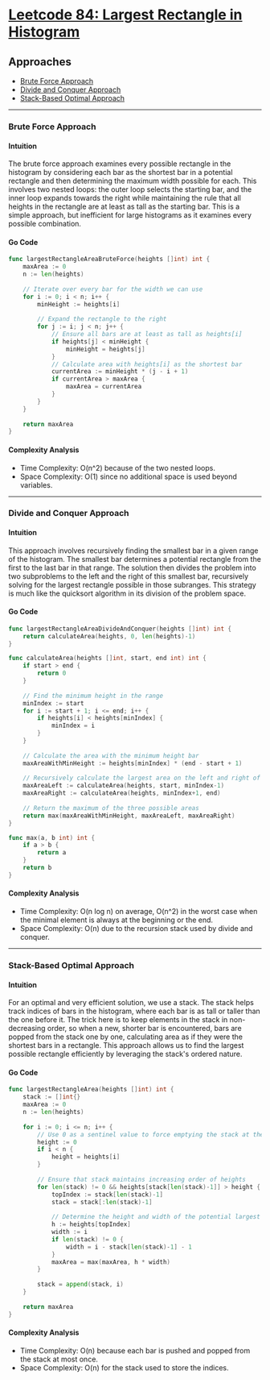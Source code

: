 # [Leetcode 84: Largest Rectangle in Histogram](https://leetcode.com/problems/largest-rectangle-in-histogram/)

## Approaches
- [Brute Force Approach](#brute-force-approach)
- [Divide and Conquer Approach](#divide-and-conquer-approach)
- [Stack-Based Optimal Approach](#stack-based-optimal-approach)

---

### Brute Force Approach

#### Intuition

The brute force approach examines every possible rectangle in the histogram by considering each bar as the shortest bar in a potential rectangle and then determining the maximum width possible for each. This involves two nested loops: the outer loop selects the starting bar, and the inner loop expands towards the right while maintaining the rule that all heights in the rectangle are at least as tall as the starting bar. This is a simple approach, but inefficient for large histograms as it examines every possible combination.

#### Go Code
```go
func largestRectangleAreaBruteForce(heights []int) int {
    maxArea := 0
    n := len(heights)
    
    // Iterate over every bar for the width we can use
    for i := 0; i < n; i++ {
        minHeight := heights[i]
        
        // Expand the rectangle to the right
        for j := i; j < n; j++ {
            // Ensure all bars are at least as tall as heights[i]
            if heights[j] < minHeight {
                minHeight = heights[j]
            }
            // Calculate area with heights[i] as the shortest bar
            currentArea := minHeight * (j - i + 1)
            if currentArea > maxArea {
                maxArea = currentArea
            }
        }
    }
    
    return maxArea
}
```

#### Complexity Analysis
- Time Complexity: O(n^2) because of the two nested loops.
- Space Complexity: O(1) since no additional space is used beyond variables.

---

### Divide and Conquer Approach

#### Intuition

This approach involves recursively finding the smallest bar in a given range of the histogram. The smallest bar determines a potential rectangle from the first to the last bar in that range. The solution then divides the problem into two subproblems to the left and the right of this smallest bar, recursively solving for the largest rectangle possible in those subranges. This strategy is much like the quicksort algorithm in its division of the problem space.

#### Go Code
```go
func largestRectangleAreaDivideAndConquer(heights []int) int {
    return calculateArea(heights, 0, len(heights)-1)
}

func calculateArea(heights []int, start, end int) int {
    if start > end {
        return 0
    }
    
    // Find the minimum height in the range
    minIndex := start
    for i := start + 1; i <= end; i++ {
        if heights[i] < heights[minIndex] {
            minIndex = i
        }
    }
    
    // Calculate the area with the minimum height bar
    maxAreaWithMinHeight := heights[minIndex] * (end - start + 1)
    
    // Recursively calculate the largest area on the left and right of the minimum height bar
    maxAreaLeft := calculateArea(heights, start, minIndex-1)
    maxAreaRight := calculateArea(heights, minIndex+1, end)
    
    // Return the maximum of the three possible areas
    return max(maxAreaWithMinHeight, maxAreaLeft, maxAreaRight)
}

func max(a, b int) int {
    if a > b {
        return a
    }
    return b
}
```

#### Complexity Analysis
- Time Complexity: O(n log n) on average, O(n^2) in the worst case when the minimal element is always at the beginning or the end.
- Space Complexity: O(n) due to the recursion stack used by divide and conquer.

---

### Stack-Based Optimal Approach

#### Intuition

For an optimal and very efficient solution, we use a stack. The stack helps track indices of bars in the histogram, where each bar is as tall or taller than the one before it. The trick here is to keep elements in the stack in non-decreasing order, so when a new, shorter bar is encountered, bars are popped from the stack one by one, calculating area as if they were the shortest bars in a rectangle. This approach allows us to find the largest possible rectangle efficiently by leveraging the stack's ordered nature.

#### Go Code
```go
func largestRectangleArea(heights []int) int {
    stack := []int{}
    maxArea := 0
    n := len(heights)
    
    for i := 0; i <= n; i++ {
        // Use 0 as a sentinel value to force emptying the stack at the end
        height := 0
        if i < n {
            height = heights[i]
        }
        
        // Ensure that stack maintains increasing order of heights
        for len(stack) != 0 && heights[stack[len(stack)-1]] > height {
            topIndex := stack[len(stack)-1]
            stack = stack[:len(stack)-1]
            
            // Determine the height and width of the potential largest area
            h := heights[topIndex]
            width := i
            if len(stack) != 0 {
                width = i - stack[len(stack)-1] - 1
            }
            maxArea = max(maxArea, h * width)
        }
        
        stack = append(stack, i)
    }
    
    return maxArea
}
```

#### Complexity Analysis
- Time Complexity: O(n) because each bar is pushed and popped from the stack at most once.
- Space Complexity: O(n) for the stack used to store the indices.

